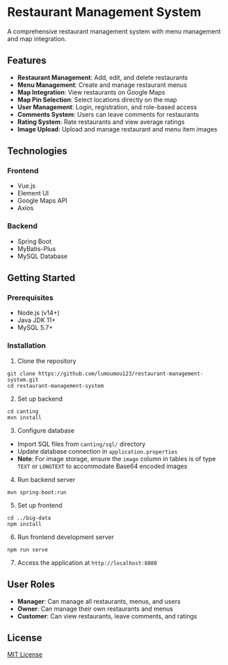 # Restaurant Management System

A comprehensive restaurant management system with menu management and map integration.

## Features

- **Restaurant Management**: Add, edit, and delete restaurants
- **Menu Management**: Create and manage restaurant menus
- **Map Integration**: View restaurants on Google Maps
- **Map Pin Selection**: Select locations directly on the map
- **User Management**: Login, registration, and role-based access
- **Comments System**: Users can leave comments for restaurants
- **Rating System**: Rate restaurants and view average ratings
- **Image Upload**: Upload and manage restaurant and menu item images

## Technologies

### Frontend
- Vue.js
- Element UI
- Google Maps API
- Axios

### Backend
- Spring Boot
- MyBatis-Plus
- MySQL Database

## Getting Started

### Prerequisites
- Node.js (v14+)
- Java JDK 11+
- MySQL 5.7+

### Installation

1. Clone the repository
```
git clone https://github.com/lumoumou123/restaurant-management-system.git
cd restaurant-management-system
```

2. Set up backend
```
cd canting
mvn install
```

3. Configure database
- Import SQL files from `canting/sql/` directory
- Update database connection in `application.properties`
- **Note**: For image storage, ensure the `image` column in tables is of type `TEXT` or `LONGTEXT` to accommodate Base64 encoded images

4. Run backend server
```
mvn spring-boot:run
```

5. Set up frontend
```
cd ../big-data
npm install
```

6. Run frontend development server
```
npm run serve
```

7. Access the application at `http://localhost:8080`

## User Roles

- **Manager**: Can manage all restaurants, menus, and users
- **Owner**: Can manage their own restaurants and menus
- **Customer**: Can view restaurants, leave comments, and ratings

## License

[MIT License](LICENSE) 